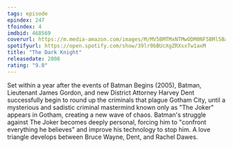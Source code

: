 ```yaml
---
tags: episode
epindex: 247
tfoindex: 4
imdbid: 468569
coverurl: https://m.media-amazon.com/images/M/MV5BMTMxNTMwODM0NF5BMl5BanBnXkFtZTcwODAyMTk2Mw@@._V1_SY300_CR0,0,202,300_.jpg
spotifyurl: https://open.spotify.com/show/39lr9bBUcXgZRXsxTw1axM
title: "The Dark Knight"
releasedate: 2008
rating: "9.0"
---
```


Set within a year after the events of Batman Begins (2005), Batman, Lieutenant James Gordon, and new District Attorney Harvey Dent successfully begin to round up the criminals that plague Gotham City, until a mysterious and sadistic criminal mastermind known only as "The Joker" appears in Gotham, creating a new wave of chaos. Batman's struggle against The Joker becomes deeply personal, forcing him to "confront everything he believes" and improve his technology to stop him. A love triangle develops between Bruce Wayne, Dent, and Rachel Dawes.